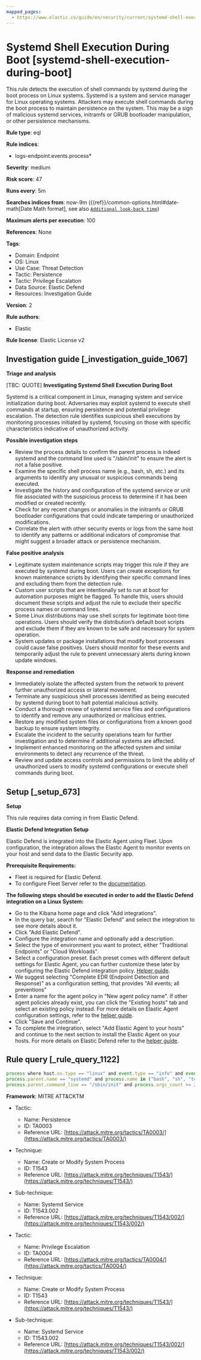 ```yaml
---
mapped_pages:
  - https://www.elastic.co/guide/en/security/current/systemd-shell-execution-during-boot.html
---
```


# Systemd Shell Execution During Boot [systemd-shell-execution-during-boot]

This rule detects the execution of shell commands by systemd during the boot process on Linux systems. Systemd is a system and service manager for Linux operating systems. Attackers may execute shell commands during the boot process to maintain persistence on the system. This may be a sign of malicious systemd services, initramfs or GRUB bootloader manipulation, or other persistence mechanisms.

**Rule type**: eql

**Rule indices**:

* logs-endpoint.events.process*

**Severity**: medium

**Risk score**: 47

**Runs every**: 5m

**Searches indices from**: now-9m ({{ref}}/common-options.html#date-math[Date Math format], see also [`Additional look-back time`](docs-content://solutions/security/detect-and-alert/create-detection-rule.md#rule-schedule))

**Maximum alerts per execution**: 100

**References**: None

**Tags**:

* Domain: Endpoint
* OS: Linux
* Use Case: Threat Detection
* Tactic: Persistence
* Tactic: Privilege Escalation
* Data Source: Elastic Defend
* Resources: Investigation Guide

**Version**: 2

**Rule authors**:

* Elastic

**Rule license**: Elastic License v2

## Investigation guide [_investigation_guide_1067]

**Triage and analysis**

[TBC: QUOTE]
**Investigating Systemd Shell Execution During Boot**

Systemd is a critical component in Linux, managing system and service initialization during boot. Adversaries may exploit systemd to execute shell commands at startup, ensuring persistence and potential privilege escalation. The detection rule identifies suspicious shell executions by monitoring processes initiated by systemd, focusing on those with specific characteristics indicative of unauthorized activity.

**Possible investigation steps**

* Review the process details to confirm the parent process is indeed systemd and the command line used is "/sbin/init" to ensure the alert is not a false positive.
* Examine the specific shell process name (e.g., bash, sh, etc.) and its arguments to identify any unusual or suspicious commands being executed.
* Investigate the history and configuration of the systemd service or unit file associated with the suspicious process to determine if it has been modified or created recently.
* Check for any recent changes or anomalies in the initramfs or GRUB bootloader configurations that could indicate tampering or unauthorized modifications.
* Correlate the alert with other security events or logs from the same host to identify any patterns or additional indicators of compromise that might suggest a broader attack or persistence mechanism.

**False positive analysis**

* Legitimate system maintenance scripts may trigger this rule if they are executed by systemd during boot. Users can create exceptions for known maintenance scripts by identifying their specific command lines and excluding them from the detection rule.
* Custom user scripts that are intentionally set to run at boot for automation purposes might be flagged. To handle this, users should document these scripts and adjust the rule to exclude their specific process names or command lines.
* Some Linux distributions may use shell scripts for legitimate boot-time operations. Users should verify the distribution’s default boot scripts and exclude them if they are known to be safe and necessary for system operation.
* System updates or package installations that modify boot processes could cause false positives. Users should monitor for these events and temporarily adjust the rule to prevent unnecessary alerts during known update windows.

**Response and remediation**

* Immediately isolate the affected system from the network to prevent further unauthorized access or lateral movement.
* Terminate any suspicious shell processes identified as being executed by systemd during boot to halt potential malicious activity.
* Conduct a thorough review of systemd service files and configurations to identify and remove any unauthorized or malicious entries.
* Restore any modified system files or configurations from a known good backup to ensure system integrity.
* Escalate the incident to the security operations team for further investigation and to determine if additional systems are affected.
* Implement enhanced monitoring on the affected system and similar environments to detect any recurrence of the threat.
* Review and update access controls and permissions to limit the ability of unauthorized users to modify systemd configurations or execute shell commands during boot.


## Setup [_setup_673]

**Setup**

This rule requires data coming in from Elastic Defend.

**Elastic Defend Integration Setup**

Elastic Defend is integrated into the Elastic Agent using Fleet. Upon configuration, the integration allows the Elastic Agent to monitor events on your host and send data to the Elastic Security app.

**Prerequisite Requirements:**

* Fleet is required for Elastic Defend.
* To configure Fleet Server refer to the [documentation](docs-content://reference/ingestion-tools/fleet/fleet-server.md).

**The following steps should be executed in order to add the Elastic Defend integration on a Linux System:**

* Go to the Kibana home page and click "Add integrations".
* In the query bar, search for "Elastic Defend" and select the integration to see more details about it.
* Click "Add Elastic Defend".
* Configure the integration name and optionally add a description.
* Select the type of environment you want to protect, either "Traditional Endpoints" or "Cloud Workloads".
* Select a configuration preset. Each preset comes with different default settings for Elastic Agent, you can further customize these later by configuring the Elastic Defend integration policy. [Helper guide](docs-content://solutions/security/configure-elastic-defend/configure-an-integration-policy-for-elastic-defend.md).
* We suggest selecting "Complete EDR (Endpoint Detection and Response)" as a configuration setting, that provides "All events; all preventions"
* Enter a name for the agent policy in "New agent policy name". If other agent policies already exist, you can click the "Existing hosts" tab and select an existing policy instead. For more details on Elastic Agent configuration settings, refer to the [helper guide](docs-content://reference/ingestion-tools/fleet/agent-policy.md).
* Click "Save and Continue".
* To complete the integration, select "Add Elastic Agent to your hosts" and continue to the next section to install the Elastic Agent on your hosts. For more details on Elastic Defend refer to the [helper guide](docs-content://solutions/security/configure-elastic-defend/install-elastic-defend.md).


## Rule query [_rule_query_1122]

```js
process where host.os.type == "linux" and event.type == "info" and event.action == "already_running" and
process.parent.name == "systemd" and process.name in ("bash", "sh", "tcsh", "csh", "zsh", "ksh", "fish") and
process.parent.command_line == "/sbin/init" and process.args_count >= 2
```

**Framework**: MITRE ATT&CKTM

* Tactic:

    * Name: Persistence
    * ID: TA0003
    * Reference URL: [https://attack.mitre.org/tactics/TA0003/](https://attack.mitre.org/tactics/TA0003/)

* Technique:

    * Name: Create or Modify System Process
    * ID: T1543
    * Reference URL: [https://attack.mitre.org/techniques/T1543/](https://attack.mitre.org/techniques/T1543/)

* Sub-technique:

    * Name: Systemd Service
    * ID: T1543.002
    * Reference URL: [https://attack.mitre.org/techniques/T1543/002/](https://attack.mitre.org/techniques/T1543/002/)

* Tactic:

    * Name: Privilege Escalation
    * ID: TA0004
    * Reference URL: [https://attack.mitre.org/tactics/TA0004/](https://attack.mitre.org/tactics/TA0004/)

* Technique:

    * Name: Create or Modify System Process
    * ID: T1543
    * Reference URL: [https://attack.mitre.org/techniques/T1543/](https://attack.mitre.org/techniques/T1543/)

* Sub-technique:

    * Name: Systemd Service
    * ID: T1543.002
    * Reference URL: [https://attack.mitre.org/techniques/T1543/002/](https://attack.mitre.org/techniques/T1543/002/)



